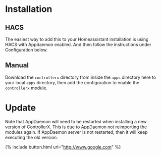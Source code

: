 # Installation

## HACS

The easiest way to add this to your Homeassistant installation is using HACS with Appdaemon enabled. And then follow the instructions under Configuration below.

## Manual

Download the `controllerx` directory from inside the `apps` directory here to your local `apps` directory, then add the configuration to enable the `controllerx` module.

# Update

Note that AppDaemon will need to be restarted when installing a new version of ControllerX. This is due to AppDaemon not reimporting the modules again. If AppDaemon server is not restarted, then it will keep executing the old version.

{% include button.html url="http://www.google.com" %}
